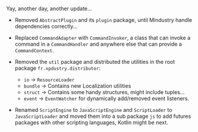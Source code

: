 Yay, another day, another update...

- Removed `AbstractPlugin` and its `plugin` package, until Mindustry handle dependencies correctly...

- Replaced `CommandAdapter` with `CommandInvoker`, a class that can invoke a command in a `CommandHandler` and anywhere else that can provide a `CommandContext`.

- Removed the `util` package and distributed the utilities in the root package `fr.xpdustry.distributor`:
  - `io` -> `ResourceLoader`
  - `bundle` -> Contains new Localization utilities
  - `struct` -> Contains some handy structures, might include tuples... 
  - `event` -> `EventWatcher` for dynamically add/removed event listeners.

- Renamed `ScriptEngine` to `JavaScriptEngine` and `ScriptLoader` to `JavaScriptLoader` and moved them into a sub package `js` to add futures packages with other scripting languages, Kotlin might be next.
